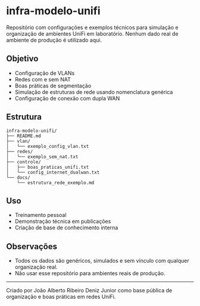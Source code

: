 # infra-modelo-unifi

Repositório com configurações e exemplos técnicos para simulação e organização de ambientes UniFi em laboratório. Nenhum dado real de ambiente de produção é utilizado aqui.

## Objetivo
- Configuração de VLANs
- Redes com e sem NAT
- Boas práticas de segmentação
- Simulação de estruturas de rede usando nomenclatura genérica
- Configuração de conexão com dupla WAN

## Estrutura
```
infra-modelo-unifi/
├── README.md
├── vlan/
│   └── exemplo_config_vlan.txt
├── redes/
│   └── exemplo_sem_nat.txt
├── controle/
│   ├── boas_praticas_unifi.txt
│   └── config_internet_dualwan.txt
└── docs/
    └── estrutura_rede_exemplo.md
```

## Uso
- Treinamento pessoal
- Demonstração técnica em publicações
- Criação de base de conhecimento interna

## Observações
- Todos os dados são genéricos, simulados e sem vínculo com qualquer organização real.
- Não usar esse repositório para ambientes reais de produção.

---
Criado por João Alberto Ribeiro Deniz Junior como base pública de organização e boas práticas em redes UniFi.
